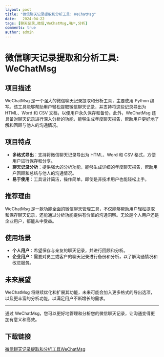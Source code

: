```yaml
---
layout: post
title: "微信聊天记录提取和分析工具: WeChatMsg"
date:   2024-04-22
tags: [聊天记录,微信,WeChatMsg,用户,分析]
comments: true
author: admin
---
```

# 微信聊天记录提取和分析工具: WeChatMsg

## 项目描述
WeChatMsg 是一个强大的微信聊天记录提取和分析工具，主要使用 Python 编写。该工具能够帮助用户轻松提取微信聊天记录，并支持将这些记录导出为 HTML、Word 和 CSV 文档，以便用户永久保存和备份。此外，WeChatMsg 还具备对聊天记录进行深入分析的功能，能够生成年度聊天报告，帮助用户更好地了解和回顾与他人的沟通情况。

## 项目特点
- **多格式导出**：支持将微信聊天记录导出为 HTML、Word 和 CSV 格式，方便用户进行保存和分享。
- **聊天记录分析**：提供强大的分析功能，能够生成详细的年度聊天报告，帮助用户回顾和总结与他人的沟通情况。
- **易于使用**：工具设计简洁，操作简单，即使是非技术用户也能轻松上手。

## 推荐理由
WeChatMsg 是一款功能全面的微信聊天管理工具，不仅能够帮助用户轻松提取和保存聊天记录，还能通过分析功能提供有价值的沟通洞察。无论是个人用户还是企业用户，都能从中受益。

## 使用场景
- **个人用户**：希望保存与亲友的聊天记录，并进行回顾和分析。
- **企业用户**：需要对员工或客户的聊天记录进行备份和分析，以了解沟通情况和改进服务。

## 未来展望
WeChatMsg 将继续优化和扩展其功能，未来可能会加入更多格式的导出选项，以及更丰富的分析功能，以满足用户不断增长的需求。

---

通过 WeChatMsg，您可以更好地管理和分析您的微信聊天记录，让沟通变得更加有意义和高效。

## 下载链接

[微信聊天记录提取和分析工具WeChatMsg](https://pan.quark.cn/s/efc5d735ceb4)